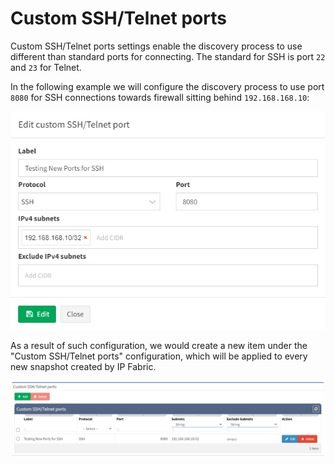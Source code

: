 # Custom SSH/Telnet ports

Custom SSH/Telnet ports settings enable the discovery process to use different than standard ports for connecting. The standard for SSH is port `22` and `23` for Telnet.

In the following example we will configure the discovery process to use port `8080` for SSH connections towards firewall sitting behind `192.168.168.10`:

![edit custom ssh telnet port](edit_custom_ssh_telnet_port.png)

As a result of such configuration, we would create a new item under the "Custom SSH/Telnet ports" configuration, which will be applied to every new snapshot created by IP Fabric.

![custom ssh telnet ports](custom_ssh_telnet_ports.png)
